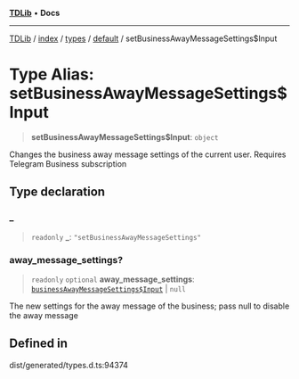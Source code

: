 [**TDLib**](../../../../../../README.md) • **Docs**

***

[TDLib](../../../../../../modules.md) / [index](../../../../../README.md) / [types](../../../README.md) / [default](../README.md) / setBusinessAwayMessageSettings$Input

# Type Alias: setBusinessAwayMessageSettings$Input

> **setBusinessAwayMessageSettings$Input**: `object`

Changes the business away message settings of the current user. Requires Telegram Business subscription

## Type declaration

### \_

> `readonly` **\_**: `"setBusinessAwayMessageSettings"`

### away\_message\_settings?

> `readonly` `optional` **away\_message\_settings**: [`businessAwayMessageSettings$Input`](businessAwayMessageSettings$Input-1.md) \| `null`

The new settings for the away message of the business; pass null to disable the away message

## Defined in

dist/generated/types.d.ts:94374
